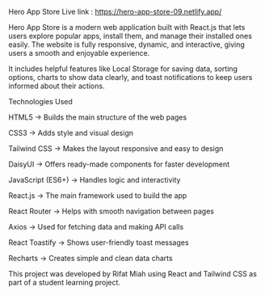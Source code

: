 Hero App Store Live link : https://hero-app-store-09.netlify.app/

Hero App Store is a modern web application built with React.js that lets users explore popular apps, install them, and manage their installed ones easily. The website is fully responsive, dynamic, and interactive, giving users a smooth and enjoyable experience.

It includes helpful features like Local Storage for saving data, sorting options, charts to show data clearly, and toast notifications to keep users informed about their actions.

Technologies Used

HTML5 → Builds the main structure of the web pages

CSS3 → Adds style and visual design

Tailwind CSS → Makes the layout responsive and easy to design

DaisyUI → Offers ready-made components for faster development

JavaScript (ES6+) → Handles logic and interactivity

React.js → The main framework used to build the app

React Router → Helps with smooth navigation between pages

Axios → Used for fetching data and making API calls

React Toastify → Shows user-friendly toast messages

Recharts → Creates simple and clean data charts

This project was developed by  Rifat Miah using React and Tailwind CSS as part of a student learning project.
